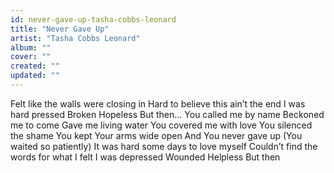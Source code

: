 ```yaml
---
id: never-gave-up-tasha-cobbs-leonard
title: "Never Gave Up"
artist: "Tasha Cobbs Leonard"
album: ""
cover: ""
created: ""
updated: ""
---
```


Felt like the walls were closing in
Hard to believe this ain’t the end
I was hard pressed
Broken
Hopeless
But then...
You called me by name
Beckoned me to come
Gave me living water
You covered me with love
You silenced the shame
You kept Your arms wide open
And You never gave up
(You waited so patiently)
It was hard some days to love myself
Couldn’t find the words for what I felt
I was depressed
Wounded
Helpless
But then